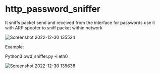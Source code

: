 # http_password_sniffer
It sniffs packet send and received from the interface for passwords use it with ARP spoofer to sniff packet within network

![Screenshot 2022-12-30 135524](https://user-images.githubusercontent.com/109381227/210052084-48725eb8-f763-4a8c-b5ba-6849677a1d61.jpg)

Example:

Python3 pwd_sniffer.py -i eth0

![Screenshot 2022-12-30 135638](https://user-images.githubusercontent.com/109381227/210052188-a5ff4a75-2865-48e1-b125-b6e5de2bd081.jpg)

